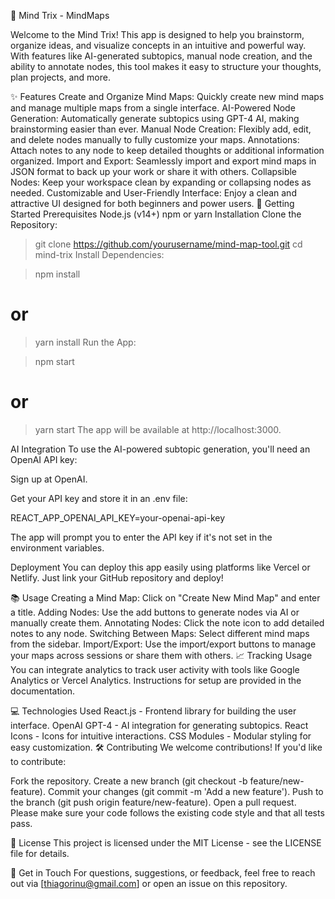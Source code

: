 🧠 Mind Trix - MindMaps

Welcome to the Mind Trix! This app is designed to help you brainstorm, organize ideas, and visualize concepts in an intuitive and powerful way. With features like AI-generated subtopics, manual node creation, and the ability to annotate nodes, this tool makes it easy to structure your thoughts, plan projects, and more.


✨ Features
Create and Organize Mind Maps: Quickly create new mind maps and manage multiple maps from a single interface.
AI-Powered Node Generation: Automatically generate subtopics using GPT-4 AI, making brainstorming easier than ever.
Manual Node Creation: Flexibly add, edit, and delete nodes manually to fully customize your maps.
Annotations: Attach notes to any node to keep detailed thoughts or additional information organized.
Import and Export: Seamlessly import and export mind maps in JSON format to back up your work or share it with others.
Collapsible Nodes: Keep your workspace clean by expanding or collapsing nodes as needed.
Customizable and User-Friendly Interface: Enjoy a clean and attractive UI designed for both beginners and power users.
🚀 Getting Started
Prerequisites
Node.js (v14+)
npm or yarn
Installation
Clone the Repository:

> git clone https://github.com/yourusername/mind-map-tool.git
> cd mind-trix
Install Dependencies:

> npm install
# or
> yarn install
Run the App:

> npm start
# or
> yarn start
The app will be available at http://localhost:3000.

AI Integration
To use the AI-powered subtopic generation, you'll need an OpenAI API key:

Sign up at OpenAI.

Get your API key and store it in an .env file:

REACT_APP_OPENAI_API_KEY=your-openai-api-key

The app will prompt you to enter the API key if it's not set in the environment variables.

Deployment
You can deploy this app easily using platforms like Vercel or Netlify. Just link your GitHub repository and deploy!

📚 Usage
Creating a Mind Map: Click on "Create New Mind Map" and enter a title.
Adding Nodes: Use the add buttons to generate nodes via AI or manually create them.
Annotating Nodes: Click the note icon to add detailed notes to any node.
Switching Between Maps: Select different mind maps from the sidebar.
Import/Export: Use the import/export buttons to manage your maps across sessions or share them with others.
📈 Tracking Usage
You can integrate analytics to track user activity with tools like Google Analytics or Vercel Analytics. Instructions for setup are provided in the documentation.

💻 Technologies Used
React.js - Frontend library for building the user interface.
OpenAI GPT-4 - AI integration for generating subtopics.
React Icons - Icons for intuitive interactions.
CSS Modules - Modular styling for easy customization.
🛠️ Contributing
We welcome contributions! If you'd like to contribute:

Fork the repository.
Create a new branch (git checkout -b feature/new-feature).
Commit your changes (git commit -m 'Add a new feature').
Push to the branch (git push origin feature/new-feature).
Open a pull request.
Please make sure your code follows the existing code style and that all tests pass.

📝 License
This project is licensed under the MIT License - see the LICENSE file for details.

💬 Get in Touch
For questions, suggestions, or feedback, feel free to reach out via [thiagorinu@gmail.com] or open an issue on this repository.

